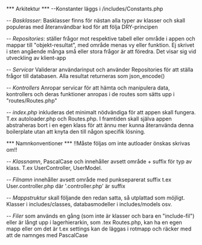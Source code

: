 *** Arkitektur ***
--Konstanter läggs i /includes/Constants.php

-- *Basklasser*: Basklasser finns för nästan alla typer av klasser och skall populeras med återanvändbar kod för att följa DRY-principen

-- *Repositories*: ställer frågor mot respektive tabell eller område i appen och mappar till "objekt-resultat", med område menas vy eller funktion. Ej skrivet i sten angående många små eller stora frågor är att föredra. Det visar sig vid utveckling av klient-app

-- *Servicar* Validerar användarinput och använder Repositories för att ställa frågor till databasen. Alla resultat returneras som json_encode()

-- *Kontrollers* Anropar servicar för att hämta och manipulera data, kontrollers och deras funktioner anropas i de routes som sätts upp i "routes/Routes.php" 

-- *index.php* inkluderas det minimalt nödvändiga för att appen skall fungera. T.ex autoloader.php och Routes.php. I framtiden skall själva appen abstraheras bort i en egen klass för att ännu mer kunna återanvända denna boilerplate utan att knyta den till någon specifik lösning.

*** Namnkonventioner ***
!!Måste följas om inte autloader önskas skrivas om!!

-- *Klassnamn*, PascalCase och innehåller avsett område + suffix för typ av klass. T.ex UserController, UserModel.

-- *Filnamn* innehåller avsett område med punkseparerat suffix t.ex User.controller.php där '.controller.php' är suffix

-- *Mappstruktur* skall följande den redan satta, så utplattad som möjligt.
Klasser i includes/classes, databasmodeller i includes/models osv.

-- *Filer* som används en gång (som inte är klasser och bara en "include-fil") eller är långt upp i lagerhierarkin, som .tex Routes.php, kan ha en egen mapp eller om det är t.ex settings kan de läggas i rotmapp och räcker med att de namnges med PascalCase
